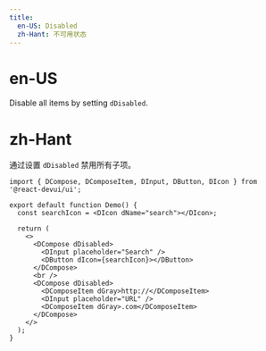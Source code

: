 ```yaml
---
title:
  en-US: Disabled
  zh-Hant: 不可用状态
---
```


# en-US

Disable all items by setting `dDisabled`.

# zh-Hant

通过设置 `dDisabled` 禁用所有子项。

```tsx
import { DCompose, DComposeItem, DInput, DButton, DIcon } from '@react-devui/ui';

export default function Demo() {
  const searchIcon = <DIcon dName="search"></DIcon>;

  return (
    <>
      <DCompose dDisabled>
        <DInput placeholder="Search" />
        <DButton dIcon={searchIcon}></DButton>
      </DCompose>
      <br />
      <DCompose dDisabled>
        <DComposeItem dGray>http://</DComposeItem>
        <DInput placeholder="URL" />
        <DComposeItem dGray>.com</DComposeItem>
      </DCompose>
    </>
  );
}
```
